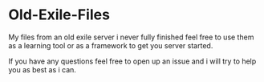 # Old-Exile-Files
My files from an old exile server i never fully finished feel free to use them as a learning tool or as a framework to get you server started.

If you have any questions feel free to open up an issue and i will try to help you as best as i can.
